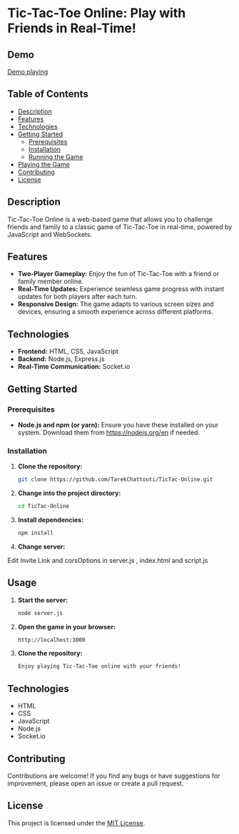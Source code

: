 # Tic-Tac-Toe Online: Play with Friends in Real-Time!
## Demo

[Demo playing](https://tiktak-online.azurewebsites.net)

## Table of Contents

- [Description](#description)
- [Features](#features)
- [Technologies](#technologies)
- [Getting Started](#getting-started)
    - [Prerequisites](#prerequisites)
    - [Installation](#installation)
    - [Running the Game](#running-the-game)
- [Playing the Game](#playing-the-game)
- [Contributing](#contributing)
- [License](#license)

## Description

Tic-Tac-Toe Online is a web-based game that allows you to challenge friends and family to a classic game of Tic-Tac-Toe in real-time, powered by JavaScript and WebSockets.

## Features

- **Two-Player Gameplay:** Enjoy the fun of Tic-Tac-Toe with a friend or family member online.
- **Real-Time Updates:** Experience seamless game progress with instant updates for both players after each turn.
- **Responsive Design:** The game adapts to various screen sizes and devices, ensuring a smooth experience across different platforms.

## Technologies

- **Frontend:** HTML, CSS, JavaScript
- **Backend:** Node.js, Express.js
- **Real-Time Communication:** Socket.io

## Getting Started

### Prerequisites

- **Node.js and npm (or yarn):** Ensure you have these installed on your system. Download them from https://nodejs.org/en if needed.

### Installation

1. **Clone the repository:**

   ```bash
   git clone https://github.com/TarekChattouti/TicTac-Online.git
2. **Change into the project directory:**

   ```bash
   cd TicTac-Online
3. **Install dependencies:**

   ```bash
   npm install
4. **Change server:**

Edit Invite Link and corsOptions in server.js , index.html and script.js

## Usage
1. **Start the server:**

   ```bash
   node server.js
2. **Open the game in your browser:**

   ```bash
   http://localhost:3000
3. **Clone the repository:**

   ```bash
   Enjoy playing Tic-Tac-Toe online with your friends!

## Technologies

- HTML
- CSS
- JavaScript
- Node.js
- Socket.io

## Contributing

Contributions are welcome! If you find any bugs or have suggestions for improvement, please open an issue or create a pull request.

## License

This project is licensed under the [MIT License](LICENSE).
